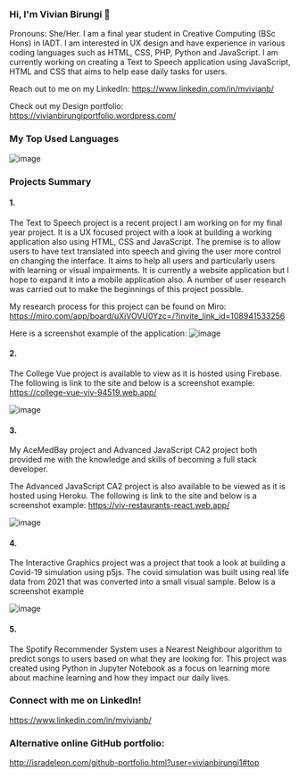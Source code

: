 ### Hi, I'm Vivian Birungi 👋

Pronouns: She/Her.
I am a final year student in Creative Computing (BSc Hons) in IADT. I am interested in UX design and have experience in various coding languages such as HTML, CSS, PHP, Python and JavaScript. I am currently working on creating a Text to Speech application using JavaScript, HTML and CSS that aims to help ease daily tasks for users.

Reach out to me on my LinkedIn: https://www.linkedin.com/in/mvivianb/

Check out my Design portfolio: https://vivianbirungiportfolio.wordpress.com/ 

### My Top Used Languages
![image](https://user-images.githubusercontent.com/48013221/156943906-6b3216e9-571d-401f-b21e-cc271ddf91be.png)

### Projects Summary
#### 1.
The Text to Speech project is a recent project I am working on for my final year project. It is a UX focused project with a look at building a working application also using HTML, CSS and JavaScript. The premise is to allow users to have text translated into speech and giving the user more control on changing the interface. It aims to help all users and particularly users with learning or visual impairments. It is currently a website application but I hope to expand it into a mobile application also. A number of user research was carried out to make the beginnings of this project possible.

My research process for this project can be found on Miro:
https://miro.com/app/board/uXjVOVU0Yzc=/?invite_link_id=108941533256

Here is a screenshot example of the application:
![image](https://user-images.githubusercontent.com/48013221/156958628-76b660d2-dc65-4e11-83f4-16672c814fe6.png)

#### 2.
The College Vue project is available to view as it is hosted using Firebase. The following is link to the site and below is a screenshot example:
https://college-vue-viv-94519.web.app/

![image](https://user-images.githubusercontent.com/48013221/156958316-2f3cbae9-c938-4efa-96c3-2e69e5b66f94.png)

#### 3.
My AceMedBay project and Advanced JavaScript CA2 project both provided me with the knowledge and skills of becoming a full stack developer.

The Advanced JavaScript CA2 project is also available to be viewed as it is hosted using Heroku. The following is link to the site and below is a screenshot example:
https://viv-restaurants-react.web.app/

![image](https://user-images.githubusercontent.com/48013221/156958377-4678de90-5abe-4dd9-a7ae-3ca5ed448ee1.png)

#### 4.
The Interactive Graphics project was a project that took a look at building a Covid-19 simulation using p5js. The covid simulation was built using real life data from 2021 that was converted into a small visual sample. Below is a screenshot example

![image](https://user-images.githubusercontent.com/48013221/156958402-4f850e40-0d6a-410a-b885-018a6b24f5a6.png)

#### 5.
The Spotify Recommender System uses a Nearest Neighbour algorithm to predict songs to users based on what they are looking for. This project was created using Python in Jupyter Notebook as a focus on learning more about machine learning and how they impact our daily lives.

### Connect with me on LinkedIn!
https://www.linkedin.com/in/mvivianb/

### Alternative online GitHub portfolio:
http://isradeleon.com/github-portfolio.html?user=vivianbirungi1#top
